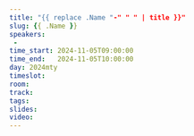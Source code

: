 ```yaml
---
title: "{{ replace .Name "-" " " | title }}"
slug: {{ .Name }}
speakers:
 - 
time_start: 2024-11-05T09:00:00
time_end:   2024-11-05T10:00:00
day: 2024mty
timeslot: 
room: 
track: 
tags:
slides: 
video: 
---
```



